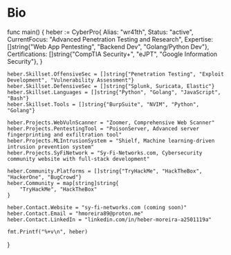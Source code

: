 # Bio

func main() {
    heber := CyberPro{
        Alias:        "wr41th",
        Status:       "active",
        CurrentFocus: "Advanced Penetration Testing and Research",
        Expertise:    []string{"Web App Pentesting", "Backend Dev", "Golang/Python Dev"},
        Certifications: []string{"CompTIA Security+", "eJPT", "Google Information Security"},
    }

    heber.Skillset.OffensiveSec = []string{"Penetration Testing", "Exploit Development", "Vulnerability Assessment"}
    heber.Skillset.DefensiveSec = []string{"Splunk, Suricata, Elastic"}
    heber.Skillset.Languages = []string{"Python", "Golang", "JavaScript", "Bash"}
    heber.Skillset.Tools = []string{"BurpSuite", "NVIM", "Python", "Golang"}

    heber.Projects.WebVulnScanner = "Zoomer, Comprehensive Web Scanner"
    heber.Projects.PentestingTool = "PoisonServer, Advanced server fingerprinting and exfiltration tool"
    heber.Projects.MLIntrusionSystem = "Shielf, Machine learning-driven intrusion prevention system"
    heber.Projects.SyFiNetwork = "Sy-Fi-Networks.com, Cybersecurity community website with full-stack development"

    heber.Community.Platforms = []string{"TryHackMe", "HackTheBox", "HackerOne", "BugCrowd"}
    heber.Community = map[string]string{
        "TryHackMe", "HackTheBox"
    }

    heber.Contact.Website = "sy-fi-networks.com (coming soon)"
    heber.Contact.Email = "hmoreira89@proton.me"
    heber.Contact.LinkedIn = "linkedin.com/in/heber-moreira-a2501119a"

    fmt.Printf("%+v\n", heber)
}
